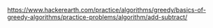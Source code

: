 https://www.hackerearth.com/practice/algorithms/greedy/basics-of-greedy-algorithms/practice-problems/algorithm/add-subtract/
